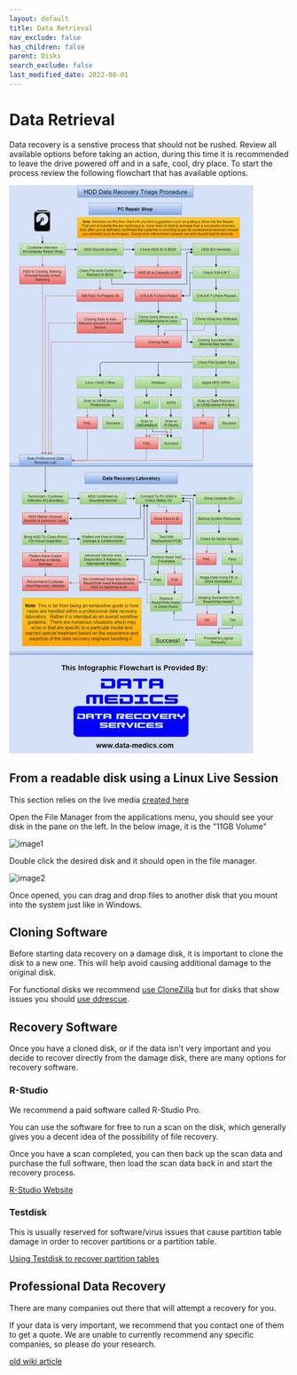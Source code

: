 ```yaml
---
layout: default
title: Data Retrieval
nav_exclude: false
has_children: false
parent: Disks
search_exclude: false
last_modified_date: 2022-08-01
---
```


# Data Retrieval
Data recovery is a senstive process that should not be rushed. Review all available options before taking an action, during this time it is recommended to leave the drive powered off and in a safe, cool, dry place. To start the process review the following flowchart that has available options.

![image3](/assets/data-recovery/data-flow-chart.webp)

## From a readable disk using a Linux Live Session
This section relies on the live media [created here](/docs/live-sessions/linux-live-session)

Open the File Manager from the applications menu, you should see your disk in the pane on the left. In the below image, it is the "11GB Volume"

![image1](/assets/data-recovery/dr0.png)

Double click the desired disk and it should open in the file manager.

![image2](/assets/data-recovery/dr1.png)

Once opened, you can drag and drop files to another disk that you mount into the system just like in Windows.

## Cloning Software

Before starting data recovery on a damage disk, it is important to clone the disk to a new one. This will help avoid causing additional damage to the original disk.

For functional disks we recommend [use CloneZilla]() but for disks that show issues you should [use ddrescue](/docs/disks/ddrescue).

## Recovery Software

Once you have a cloned disk, or if the data isn't very important and you decide to recover directly from the damage disk, there are many options for recovery software.

### R-Studio
We recommend a paid software called R-Studio Pro.

You can use the software for free to run a scan on the disk, which generally gives you a decent idea of the possibility of file recovery.

Once you have a scan completed, you can then back up the scan data and purchase the full software, then load the scan data back in and start the recovery process.

[R-Studio Website](https://www.r-studio.com/)

### Testdisk

This is usually reserved for software/virus issues that cause partition table damage in order to recover partitions or a partition table.

[Using Testdisk to recover partition tables](https://www.howtoforge.com/data_recovery_with_testdisk)

## Professional Data Recovery

There are many companies out there that will attempt a recovery for you. 

If your data is very important, we recommend that you contact one of them to get a quote. We are unable to currently recommend any specific companies, so please do your research.

[old wiki article](https://www.reddit.com/r/techsupport/wiki/livelinuxsession#wiki_recover_data_from_your_storage_drives)
